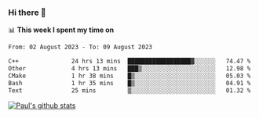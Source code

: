 ### Hi there 👋

📊 **This week I spent my time on**
<!--START_SECTION:waka-->

```txt
From: 02 August 2023 - To: 09 August 2023

C++               24 hrs 13 mins  ██████████████████▓░░░░░░   74.47 %
Other             4 hrs 13 mins   ███▒░░░░░░░░░░░░░░░░░░░░░   12.98 %
CMake             1 hr 38 mins    █▒░░░░░░░░░░░░░░░░░░░░░░░   05.03 %
Bash              1 hr 35 mins    █▒░░░░░░░░░░░░░░░░░░░░░░░   04.91 %
Text              25 mins         ▒░░░░░░░░░░░░░░░░░░░░░░░░   01.32 %
```

<!--END_SECTION:waka-->


[![Paul's github stats](https://github-readme-stats.vercel.app/api?username=mickeyouyou&theme=dracula&show_icons=true)](https://github.com/anuraghazra/github-readme-stats)
